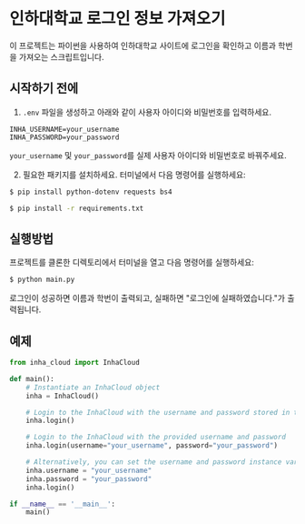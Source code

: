 # 인하대학교 로그인 정보 가져오기

이 프로젝트는 파이썬을 사용하여 인하대학교 사이트에 로그인을 확인하고 이름과 학번을 가져오는 스크립트입니다.

## 시작하기 전에

1. `.env` 파일을 생성하고 아래와 같이 사용자 아이디와 비밀번호를 입력하세요.

``` env
INHA_USERNAME=your_username
INHA_PASSWORD=your_password
```

`your_username` 및 `your_password`를 실제 사용자 아이디와 비밀번호로 바꿔주세요.

2. 필요한 패키지를 설치하세요. 터미널에서 다음 명령어를 실행하세요:

``` sh
$ pip install python-dotenv requests bs4
```

``` sh
$ pip install -r requirements.txt
```

## 실행방법

프로젝트를 클론한 디렉토리에서 터미널을 열고 다음 명령어를 실행하세요:

``` sh
$ python main.py
```

로그인이 성공하면 이름과 학번이 출력되고, 실패하면 "로그인에 실패하였습니다."가 출력됩니다.

## 예제

``` python
from inha_cloud import InhaCloud

def main():
    # Instantiate an InhaCloud object
    inha = InhaCloud()

    # Login to the InhaCloud with the username and password stored in the .env file
    inha.login()

    # Login to the InhaCloud with the provided username and password
    inha.login(username="your_username", password="your_password")

    # Alternatively, you can set the username and password instance variables and then login without passing them as arguments
    inha.username = "your_username"
    inha.password = "your_password"
    inha.login()

if __name__ == '__main__':
    main()
```